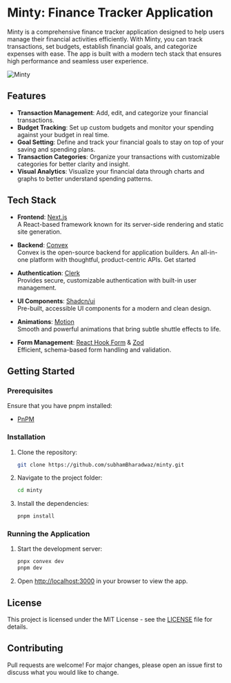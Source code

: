 # Minty: Finance Tracker Application

Minty is a comprehensive finance tracker application designed to help users manage their financial activities efficiently. With Minty, you can track transactions, set budgets, establish financial goals, and categorize expenses with ease. The app is built with a modern tech stack that ensures high performance and seamless user experience.

![Minty](https://github.com/user-attachments/assets/cc85b718-e302-4e84-98ea-e6905432142c)

## Features

- **Transaction Management**: Add, edit, and categorize your financial transactions.
- **Budget Tracking**: Set up custom budgets and monitor your spending against your budget in real time.
- **Goal Setting**: Define and track your financial goals to stay on top of your saving and spending plans.
- **Transaction Categories**: Organize your transactions with customizable categories for better clarity and insight.
- **Visual Analytics**: Visualize your financial data through charts and graphs to better understand spending patterns.

## Tech Stack

- **Frontend**: [Next.js](https://nextjs.org/)  
  A React-based framework known for its server-side rendering and static site generation.
- **Backend**: [Convex](https://www.convex.dev/)  
   Convex is the open-source backend for application builders.
  An all-in-one platform with thoughtful, product-centric APIs.
  Get started
- **Authentication**: [Clerk](https://clerk.com/)  
  Provides secure, customizable authentication with built-in user management.

- **UI Components**: [Shadcn/ui](https://ui.shadcn.com/)  
  Pre-built, accessible UI components for a modern and clean design.

- **Animations**: [Motion](https://www.motion.dev)  
  Smooth and powerful animations that bring subtle shuttle effects to life.

- **Form Management**: [React Hook Form](https://react-hook-form.com/) & [Zod](https://zod.dev/)  
  Efficient, schema-based form handling and validation.

## Getting Started

### Prerequisites

Ensure that you have pnpm installed:

- [PnPM](https://pnpm.io/)

### Installation

1. Clone the repository:

   ```bash
   git clone https://github.com/subhamBharadwaz/minty.git
   ```

2. Navigate to the project folder:

   ```bash
   cd minty
   ```

3. Install the dependencies:

   ```bash
   pnpm install
   ```

### Running the Application

1. Start the development server:

   ```bash
   pnpx convex dev
   pnpm dev
   ```

2. Open [http://localhost:3000](http://localhost:3000) in your browser to view the app.

## License

This project is licensed under the MIT License - see the [LICENSE](https://github.com/subhamBharadwaz/minty/blob/main/LICENSE.md) file for details.

## Contributing

Pull requests are welcome! For major changes, please open an issue first to discuss what you would like to change.
